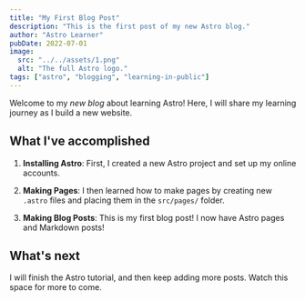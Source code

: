 ```yaml
---
title: "My First Blog Post"
description: "This is the first post of my new Astro blog."
author: "Astro Learner"
pubDate: 2022-07-01
image:
  src: "../../assets/1.png"
  alt: "The full Astro logo."
tags: ["astro", "blogging", "learning-in-public"]
---
```


Welcome to my _new blog_ about learning Astro! Here, I will share my learning journey as I build a new website.

## What I've accomplished

1. **Installing Astro**: First, I created a new Astro project and set up my online accounts.

2. **Making Pages**: I then learned how to make pages by creating new `.astro` files and placing them in the `src/pages/` folder.

3. **Making Blog Posts**: This is my first blog post! I now have Astro pages and Markdown posts!

## What's next

I will finish the Astro tutorial, and then keep adding more posts. Watch this space for more to come.
